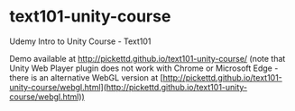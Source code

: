 # text101-unity-course
Udemy Intro to Unity Course - Text101

Demo available at http://pickettd.github.io/text101-unity-course/ (note that Unity Web Player plugin does not work with Chrome or Microsoft Edge - there is an alternative WebGL version at [http://pickettd.github.io/text101-unity-course/webgl.html](http://pickettd.github.io/text101-unity-course/webgl.html))